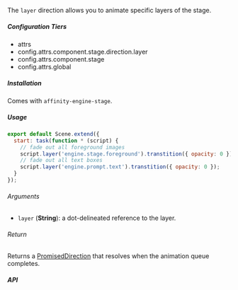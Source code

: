 The `layer` direction allows you to animate specific layers of the stage.

##### Configuration Tiers

* attrs
* config.attrs.component.stage.direction.layer
* config.attrs.component.stage
* config.attrs.global

##### Installation

Comes with `affinity-engine-stage`.

##### Usage

```js
export default Scene.extend({
  start: task(function * (script) {
    // fade out all foreground images
    script.layer('engine.stage.foreground').transtition({ opacity: 0 });
    // fade out all text boxes
    script.layer('engine.prompt.text').transtition({ opacity: 0 });
  }
});
```

###### Arguments

* `layer` (**String**): a dot-delineated reference to the layer.

###### Return

Returns a [PromisedDirection](/components/stage/directions#promised_direction) that resolves when the animation queue completes.

##### API
